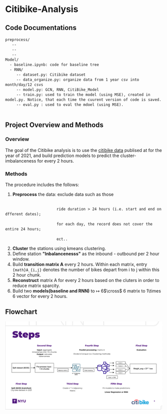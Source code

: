 # Citibike-Analysis
## Code Documentations
```
preprocess/
   --
   -- 
   --
Model/
  - baseline.ipynb: code for baseline tree
  - RNN/ 
     -- dataset.py: Citibike dataset
     -- data_organize.py: organize data from 1 year csv into month/day/12 csvs
     -- model.py: GCN, RNN, CitiBike_Model
     -- train.py: used to train the model (using MSE), created in model.py. Notice, that each time the cuurent version of code is saved.
     -- eval.py : used to eval the mdoel (using MSE).


```
## Project Overview and Methods
### Overview
The goal of the Citibike analysis is to use the [citibike data](https://s3.amazonaws.com/tripdata/index.html) publised at  for the year of 2021, and build prediction models to predict the cluster-imbalanceness for every 2 hours.

### Methods
The procedure includes the follows:

1. **Preprocess** the data: exclude data such as those
 ```                    contains any nulls; 
                        
                        ride duration > 24 hours (i.e. start and end on dfferent dates);
                        
                        for each day, the record does not cover the entire 24 hours;
                        
                        ect..
```
2. **Cluster** the stations using kmeans clustering.
3. Define station **"Inbalancenesss"** as the inbound - outbound per 2 hour window.
4. Build **transition matrix A** every 2 hours. Within each matrix, entry ```{math}A_{i,j}``` denotes the number of bikes depart from i to j within this 2 hour chunk.
5. **Reconstruct** matrix A for every 2 hours based on the cluters in order to reduce matrix sparcity.
6. Build two **models(baseline and RNN)** to $\mapsto$ 6$\cross$ 6 matrix to 1\times 6 vector for every 2 hours.


## Flowchart

![overflow.png](Overflow.png)
